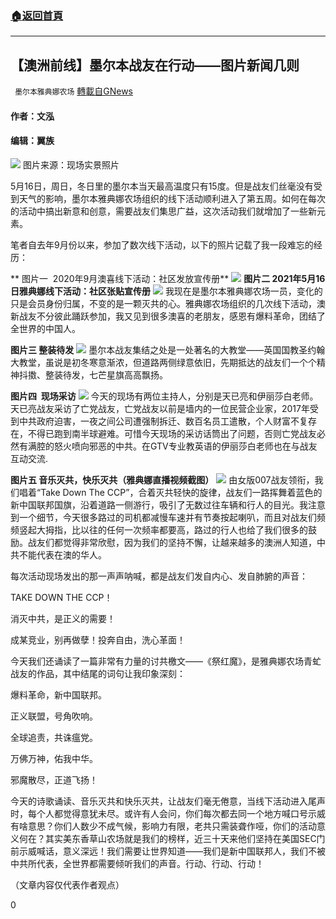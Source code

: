 ###  [:house:返回首頁](https://github.com/ourhimalayas/txt)
---

## 【澳洲前线】墨尔本战友在行动——图片新闻几则
` 墨尔本雅典娜农场` [轉載自GNews](https://gnews.org/zh-hans/1247824/)

#### 作者：文泓

#### 编辑：翼族
![]()![](https://gnews-media-offload.s3.amazonaws.com/wp-content/uploads/2021/05/16080620/image0-1-71.jpg)
图片来源：现场实景照片

5月16日，周日，冬日里的墨尔本当天最高温度只有15度。但是战友们丝毫没有受到天气的影响，墨尔本雅典娜农场组织的线下活动顺利进入了第五周。如何在每次的活动中搞出新意和创意，需要战友们集思广益，这次活动我们就增加了一些新元素。

笔者自去年9月份以来，参加了数次线下活动，以下的照片记载了我一段难忘的经历：

** 图片一  2020年9月澳喜线下活动：社区发放宣传册**
![]()![](https://gnews-media-offload.s3.amazonaws.com/wp-content/uploads/2021/05/16080214/5.16.png)
**图片二  2021年5月16日雅典娜线下活动：社区张贴宣传册**
![]()![](https://gnews-media-offload.s3.amazonaws.com/wp-content/uploads/2021/05/16080227/5.161.png)
我现在是墨尔本雅典娜农场一员，变化的只是会员身份归属，不变的是一颗灭共的心。雅典娜农场组织的几次线下活动，澳新战友不分彼此踊跃参加，我又见到很多澳喜的老朋友，感恩有爆料革命，团结了全世界的中国人。

**图片三  整装待发**
![]()![](https://gnews-media-offload.s3.amazonaws.com/wp-content/uploads/2021/05/16080256/5.162.png)
墨尔本战友集结之处是一处著名的大教堂——英国国教圣约翰大教堂，虽说是初冬寒意渐浓，但道路两侧绿意依旧，先期抵达的战友们一个个精神抖擞、整装待发，七芒星旗高高飘扬。

**图片四  现场采访**
![]()![](https://gnews-media-offload.s3.amazonaws.com/wp-content/uploads/2021/05/16080245/5.164.png)
今天的现场有两位主持人，分别是天已亮和伊丽莎白老师。天已亮战友采访了亡党战友，亡党战友以前是墙内的一位民营企业家，2017年受到中共政府迫害，一夜之间公司遭强制拆迁、数百名员工遣散，个人财富不复存在，不得已跑到南半球避难。可惜今天现场的采访话筒出了问题，否则亡党战友必然有满腔的怒火喷向邪恶的中共。在GTV专业教英语的伊丽莎白老师也在与战友互动交流.

**图片五 音乐灭共，快乐灭共（雅典娜直播视频截图）**
![]()![](https://gnews-media-offload.s3.amazonaws.com/wp-content/uploads/2021/05/16080241/5.163.png)
由女版007战友领衔，我们唱着“Take Down The CCP”，合着灭共轻快的旋律，战友们一路挥舞着蓝色的新中国联邦国旗，沿着道路一侧游行，吸引了无数过往车辆和行人的目光。我注意到一个细节，今天很多路过的司机都减慢车速并有节奏按起喇叭，而且对战友们频频竖起大拇指，比以往的任何一次频率都要高，路过的行人也给了我们很多的鼓励。战友们都觉得非常欣慰，因为我们的坚持不懈，让越来越多的澳洲人知道，中共不能代表在澳的华人。

每次活动现场发出的那一声声呐喊，都是战友们发自内心、发自肺腑的声音：

TAKE DOWN THE CCP！

消灭中共，是正义的需要！

成某竞业，别再做孽！投奔自由，洗心革面！

今天我们还诵读了一篇非常有力量的讨共檄文——《祭红魔》，是雅典娜农场青虻战友的作品，其中结尾的词句让我印象深刻：

爆料革命，新中国联邦。

正义联盟，号角吹响。

全球追责，共诛瘟党。

万佛万神，佑我中华。

邪魔散尽，正道飞扬！

今天的诗歌诵读、音乐灭共和快乐灭共，让战友们毫无倦意，当线下活动进入尾声时，每个人都觉得意犹未尽。或许有人会问，你们每次都去同一个地方喊口号示威有啥意思？你们人数少不成气候，影响力有限，老共只需装聋作哑，你们的活动意义何在？其实美东香草山农场就是我们的榜样，近三十天来他们坚持在美国SEC门前示威喊话，意义深远！我们需要让世界知道——我们是新中国联邦人，我们不被中共所代表，全世界都需要倾听我们的声音。行动、行动、行动！

（文章内容仅代表作者观点）

0

